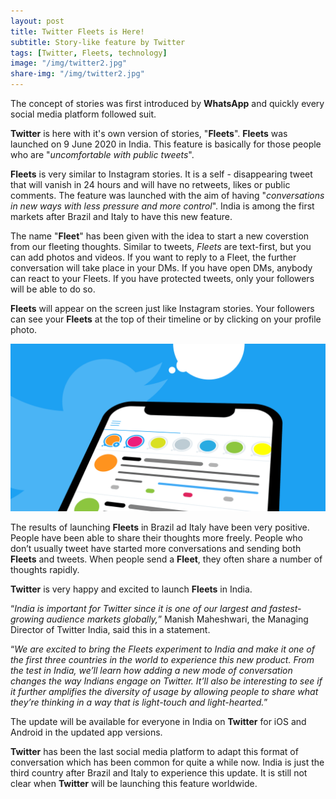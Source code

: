 ```yaml
---
layout: post
title: Twitter Fleets is Here!
subtitle: Story-like feature by Twitter
tags: [Twitter, Fleets, technology]
image: "/img/twitter2.jpg"
share-img: "/img/twitter2.jpg"
---
```


The concept of stories was first introduced by **WhatsApp** and quickly every social media platform followed suit.

**Twitter** is here with it's own version of stories, "**Fleets**". **Fleets** was launched on 9 June 2020 in India. This feature is basically for those people who are "*uncomfortable with public tweets*".

**Fleets** is very similar to Instagram stories. It is a self - disappearing tweet that will vanish in 24 hours and will have no retweets, likes or public comments. The feature was launched with the aim of having "*conversations in new ways with less pressure and more control*". India is among the first markets after Brazil and Italy to have this new feature.

The name "**Fleet**" has been given with the idea to start a new coverstion from our fleeting thoughts. Similar to tweets, *Fleets* are text-first, but you can add photos and videos. If you want to reply to a Fleet, the further conversation will take place in your DMs. If you have open DMs, anybody can react to your Fleets. If you have protected tweets, only your followers will be able to do so.

**Fleets** will appear on the screen just like Instagram stories. Your followers can see your **Fleets** at the top of their timeline or by clicking on your profile photo.

<img src="/img/twitter1.jpg" alt="Fleets">

The results of launching **Fleets** in Brazil ad Italy have been very positive. People have been able to share their thoughts more freely. People who don’t usually tweet have started more conversations and sending both **Fleets** and tweets. When people send a **Fleet**, they often share a number of thoughts rapidly.        

**Twitter** is very happy and excited to launch **Fleets** in India. 

“*India is important for Twitter since it is one of our largest and fastest-growing audience markets globally,*” Manish Maheshwari, the Managing Director of Twitter India, said this in a statement. 

“*We are excited to bring the Fleets experiment to India and make it one of the first three countries in the world to experience this new product. From the test in India, we’ll learn how adding a new mode of conversation changes the way Indians engage on Twitter. It’ll also be interesting to see if it further amplifies the diversity of usage by allowing people to share what they’re thinking in a way that is light-touch and light-hearted.*”

The update will be available for everyone in India on **Twitter** for iOS and Android in the updated app versions.

**Twitter** has been the last social media platform to adapt this format of conversation which has been common for quite a while now. India is just the third country after Brazil and Italy to experience this update. It is still not clear when **Twitter** will be launching this feature worldwide.

